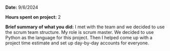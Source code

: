 **Date:** 9/6/2024

**Hours spent on project:** 2

**Brief summary of what you did:** I met with the team and we decided to use the scrum team structure. My role is scrum master. We decided to use Python as the language for this project. Then I helped come up with a project time estimate and set up day-by-day accounts for everyone.